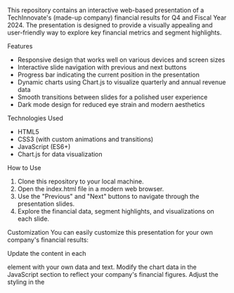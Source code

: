This repository contains an interactive web-based presentation of a TechInnovate's (made-up company) financial results for Q4 and Fiscal Year 2024. The presentation is designed to provide a visually appealing and user-friendly way to explore key financial metrics and segment highlights.

Features

- Responsive design that works well on various devices and screen sizes
- Interactive slide navigation with previous and next buttons
- Progress bar indicating the current position in the presentation
- Dynamic charts using Chart.js to visualize quarterly and annual revenue data
- Smooth transitions between slides for a polished user experience
- Dark mode design for reduced eye strain and modern aesthetics

Technologies Used

- HTML5
- CSS3 (with custom animations and transitions)
- JavaScript (ES6+)
- Chart.js for data visualization

How to Use

1. Clone this repository to your local machine.
2. Open the index.html file in a modern web browser.
3. Use the "Previous" and "Next" buttons to navigate through the presentation slides.
4. Explore the financial data, segment highlights, and visualizations on each slide.

Customization
You can easily customize this presentation for your own company's financial results:

Update the content in each <div class="slide"> element with your own data and text.
Modify the chart data in the JavaScript section to reflect your company's financial figures.
Adjust the styling in the <style> section to match your company's branding and color scheme.

Contributing
Contributions to improve the presentation or add new features are welcome. Please feel free to submit a pull request or open an issue to discuss potential changes.

License
This project is open-source and available under the MIT License.
